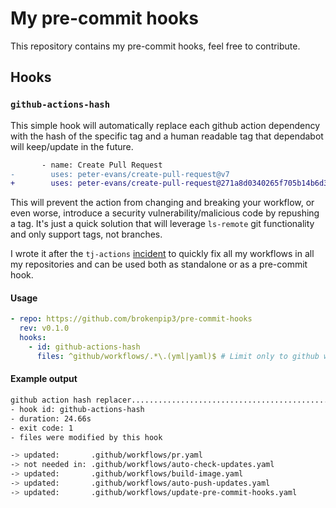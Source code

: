 # My pre-commit hooks

This repository contains my pre-commit hooks, feel free to contribute.

## Hooks

### `github-actions-hash`

This simple hook will automatically replace each github action dependency with the hash of the specific tag and a human readable tag that dependabot will keep/update in the future.

```diff
       - name: Create Pull Request
-        uses: peter-evans/create-pull-request@v7
+        uses: peter-evans/create-pull-request@271a8d0340265f705b14b6d32b9829c1cb33d45e # v7
```

This will prevent the action from changing and breaking your workflow, or even worse, introduce a security vulnerability/malicious code by repushing a tag.
It's just a quick solution that will leverage `ls-remote` git functionality and only support tags, not branches.

I wrote it after the `tj-actions` [incident](https://www.stepsecurity.io/blog/harden-runner-detection-tj-actions-changed-files-action-is-compromised) to
quickly fix all my workflows in all my repositories and can be used both as standalone or as a pre-commit hook.

#### Usage

```yaml
- repo: https://github.com/brokenpip3/pre-commit-hooks
  rev: v0.1.0
  hooks:
    - id: github-actions-hash
      files: ^github/workflows/.*\.(yml|yaml)$ # Limit only to github workflows
```

#### Example output

```bash
github action hash replacer..............................................Failed
- hook id: github-actions-hash
- duration: 24.66s
- exit code: 1
- files were modified by this hook

-> updated:       .github/workflows/pr.yaml
-> not needed in: .github/workflows/auto-check-updates.yaml
-> updated:       .github/workflows/build-image.yaml
-> updated:       .github/workflows/auto-push-updates.yaml
-> updated:       .github/workflows/update-pre-commit-hooks.yaml
```
